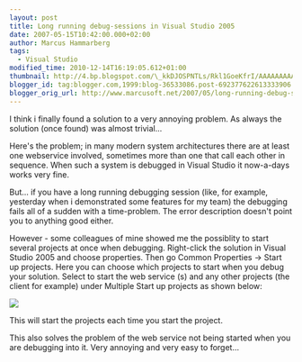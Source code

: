 ```yaml
---
layout: post
title: Long running debug-sessions in Visual Studio 2005
date: 2007-05-15T10:42:00.000+02:00
author: Marcus Hammarberg
tags:
  - Visual Studio
modified_time: 2010-12-14T16:19:05.612+01:00
thumbnail: http://4.bp.blogspot.com/\_kkDJOSPNTLs/Rkl1GoeKfrI/AAAAAAAAAI8/2uBiQjIj2nY/s72-c/solutionprops.JPG
blogger_id: tag:blogger.com,1999:blog-36533086.post-692377622613333906
blogger_orig_url: http://www.marcusoft.net/2007/05/long-running-debug-sessions-in-visual.html
---
```



<div>

I think i finally found a solution to a very annoying problem. As always
the solution (once found) was almost trivial...

</div>

<div>

Here's the problem; in many modern system architectures there are at
least one webservice involved, sometimes more than one that call each
other in sequence. When such a system is debugged in Visual Studio it
now-a-days works very fine.

</div>

<div>

But... if you have a long running debugging session (like, for example,
yesterday when i demonstrated some features for my team) the debugging
fails all of a sudden with a time-problem. The error description doesn't
point you to anything good either.

</div>

<div>

However - some colleagues of mine showed me the possiblity to start
several projects at once when debugging. Right-click the solution in
Visual Studio 2005 and choose properties. Then go Common Properties -\>
<span id="SPELLING_ERROR_0" class="blsp-spelling-corrected">Start
up projects. Here you can choose which projects to start when you
debug your solution. Select to start the web service (s) and any other
projects (the client for example) under Multiple Start up
projects as shown below:

</div>

<img
src="http://4.bp.blogspot.com/_kkDJOSPNTLs/Rkl1GoeKfrI/AAAAAAAAAI8/2uBiQjIj2nY/s320/solutionprops.JPG"
id="BLOGGER_PHOTO_ID_5064708012758433458"
style="DISPLAY: block; MARGIN: 0px auto 10px; CURSOR: hand; TEXT-ALIGN: center"
data-border="0" />

<div>

This will start the projects each time you start the project.

</div>

<div>

This also solves the problem of the web service not being started
when you are debugging into it. Very annoying and very easy to forget...

</div>
